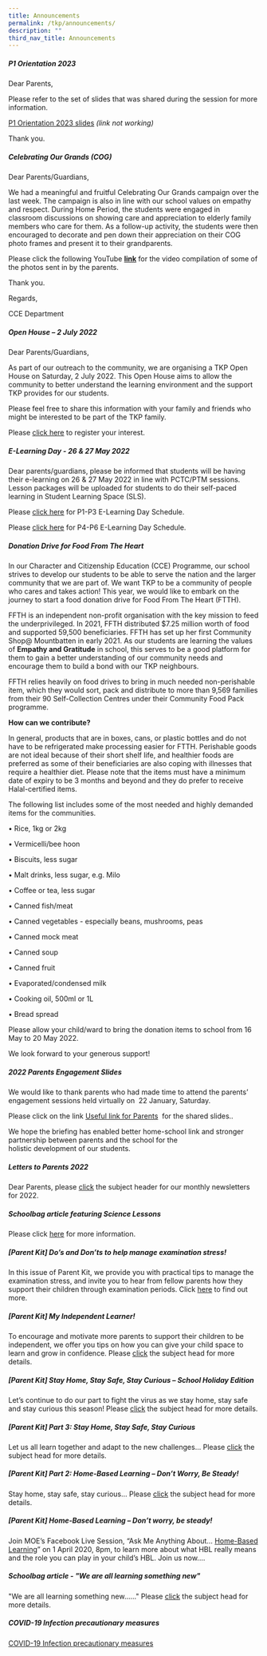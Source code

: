 ```yaml
---
title: Announcements
permalink: /tkp/announcements/
description: ""
third_nav_title: Announcements
---
```

##### P1 Orientation 2023

Dear Parents,  
  
Please refer to the set of slides that was shared during the session for more information.  
  
[P1 Orientation 2023 slides](https://tanjongkatongpri-moe-edu-sg-admin.cwp.sg/tkp/Dear%20Parents,%20%20Please%20refer%20to%20the%20set%20of%20slides%20that%20was%20shared%20during%20the%20session%20for%20more%20information.%20%20P1%20Orientation%202023%20slides%20%20Thank%20you.)  *(link not working)*
  
Thank you.

##### Celebrating Our Grands (COG)

Dear Parents/Guardians,

We had a meaningful and fruitful Celebrating Our Grands campaign over the last week. The campaign is also in line with our school values on empathy and respect. During Home Period, the students were engaged in classroom discussions on showing care and appreciation to elderly family members who care for them. As a follow-up activity, the students were then encouraged to decorate and pen down their appreciation on their COG photo frames and present it to their grandparents. 

Please click the following YouTube [**link**](https://youtu.be/HoqotRiH9js) for the video compilation of some of the photos sent in by the parents. 

Thank you.

Regards,

CCE Department

##### Open House – 2 July 2022

Dear Parents/Guardians,

As part of our outreach to the community, we are organising a TKP Open House on Saturday, 2 July 2022. This Open House aims to allow the community to better understand the learning environment and the support TKP provides for our students.

Please feel free to share this information with your family and friends who might be interested to be part of the TKP family.

Please [click here](https://form.gov.sg/#!/6271e2672f94820012af9121) to register your interest.

##### E-Learning Day - 26 & 27 May 2022

Dear parents/guardians, please be informed that students will be having their e-learning on 26 & 27 May 2022 in line with PCTC/PTM sessions. Lesson packages will be uploaded for students to do their self-paced learning in Student Learning Space (SLS).

Please [click here](http://tanjongkatongpri-moe-edu-sg-admin.cwp.sg/qql/slot/u742/Announcements/2022/E-Learning%20Day%20Schedule_Pri%201%20-%20Pri%203Updated%2021%20May%2022.docx) for P1-P3 E-Learning Day Schedule.

Please [click here](http://tanjongkatongpri-moe-edu-sg-admin.cwp.sg/qql/slot/u742/Announcements/2022/E-Learning%20Day%20Schedule_Pri%204%20-%20Pri%206Updated%2021%20May%2022.docx) for P4-P6 E-Learning Day Schedule.

##### Donation Drive for Food From The Heart

In our Character and Citizenship Education (CCE) Programme, our school strives to develop our students to be able to serve the nation and the larger community that we are part of. We want TKP to be a community of people who cares and takes action! This year, we would like to embark on the journey to start a food donation drive for Food From The Heart (FTTH).

FFTH is an independent non-profit organisation with the key mission to feed the underprivileged. In 2021, FFTH distributed $7.25 million worth of food and supported 59,500 beneficiaries. FFTH has set up her first Community Shop@ Mountbatten in early 2021. As our students are learning the values of **Empathy and Gratitude** in school, this serves to be a good platform for them to gain a better understanding of our community needs and encourage them to build a bond with our TKP neighbours.

FFTH relies heavily on food drives to bring in much needed non-perishable item, which they would sort, pack and distribute to more than 9,569 families from their 90 Self-Collection Centres under their Community Food Pack programme.

**How can we contribute?**

In general, products that are in boxes, cans, or plastic bottles and do not have to be refrigerated make processing easier for FTTH. Perishable goods are not ideal because of their short shelf life, and healthier foods are preferred as some of their beneficiaries are also coping with illnesses that require a healthier diet. Please note that the items must have a minimum date of expiry to be 3 months and beyond and they do prefer to receive Halal-certified items.

The following list includes some of the most needed and highly demanded items for the communities.

• Rice, 1kg or 2kg

• Vermicelli/bee hoon

• Biscuits, less sugar

• Malt drinks, less sugar, e.g. Milo

• Coffee or tea, less sugar

• Canned fish/meat

• Canned vegetables - especially beans, mushrooms, peas

• Canned mock meat

• Canned soup

• Canned fruit

• Evaporated/condensed milk

• Cooking oil, 500ml or 1L

• Bread spread

Please allow your child/ward to bring the donation items to school from 16 May to 20 May 2022.

We look forward to your generous support!

##### 2022 Parents Engagement Slides

We would like to thank parents who had made time to attend the parents’ engagement sessions held virtually on  22 January, Saturday.

Please click on the link [Useful link for Parents](/useful-information/parents/useful-links-for-parents)  for the shared slides.. 

We hope the briefing has enabled better home-school link and stronger partnership between parents and the school for the holistic development of our students. 

##### Letters to Parents 2022

Dear Parents, please [click](https://tanjongkatongpri-moe-edu-sg-admin.cwp.sg/tkp/announcements/letters-to-parents-2022) the subject header for our monthly newsletters for 2022.

##### Schoolbag article featuring Science Lessons

Please click [here](https://tanjongkatongpri-moe-edu-sg-admin.cwp.sg/tkp/announcements/schoolbag-article-featuring-science-lessons) for more information.

##### \[Parent Kit\] Do’s and Don’ts to help manage examination stress!

In this issue of Parent Kit, we provide you with practical tips to manage the examination stress, and invite you to hear from fellow parents how they support their children through examination periods. Click [here](https://tanjongkatongpri-moe-edu-sg-admin.cwp.sg/useful-information/parents/parent-kit/parent-kit-do-s-and-don-ts-to-help-manage-examination-stress) to find out more.

##### \[Parent Kit\] My Independent Learner!

To encourage and motivate more parents to support their children to be independent, we offer you tips on how you can give your child space to learn and grow in confidence. Please [click](https://tanjongkatongpri-moe-edu-sg-admin.cwp.sg/useful-information/parents/parent-kit/parent-kit-my-independent-learner) the subject head for more details.

##### \[Parent Kit\] Stay Home, Stay Safe, Stay Curious – School Holiday Edition

Let’s continue to do our part to fight the virus as we stay home, stay safe and stay curious this season! Please [click](https://tanjongkatongpri-moe-edu-sg-admin.cwp.sg/useful-information/parents/parent-kit/parent-kit-stay-home-stay-safe-stay-curious-school-holiday-edition) the subject head for more details.

##### \[Parent Kit\] Part 3: Stay Home, Stay Safe, Stay Curious

Let us all learn together and adapt to the new challenges... Please [click](https://tanjongkatongpri-moe-edu-sg-admin.cwp.sg/useful-information/parents/parent-kit/parent-kit-part-3-stay-home-stay-safe-stay-curious) the subject head for more details.

##### \[Parent Kit\] Part 2: Home-Based Learning – Don’t Worry, Be Steady!

Stay home, stay safe, stay curious... Please [click](https://tanjongkatongpri-moe-edu-sg-admin.cwp.sg/useful-information/parents/parent-kit/parent-kit-part-2-home-based-learning-don-t-worry-be-steady) the subject head for more details.

##### \[Parent Kit\] Home-Based Learning – Don’t worry, be steady!

Join MOE’s Facebook Live Session, “Ask Me Anything About… [Home-Based Learning](https://tanjongkatongpri-moe-edu-sg-admin.cwp.sg/useful-information/parents/parent-kit/parent-kit-home-based-learning-don-t-worry-be-steady)” on 1 April 2020, 8pm, to learn more about what HBL really means and the role you can play in your child’s HBL. Join us now....

##### Schoolbag article - "We are all learning something new"

"We are all learning something new......" Please [click](https://tanjongkatongpri-moe-edu-sg-admin.cwp.sg/tkp/announcements/schoolbag-article-we-are-all-learning-something-new) the subject head for more details.

##### COVID-19 Infection precautionary measures

[COVID-19 Infection precautionary measures](https://tanjongkatongpri-moe-edu-sg-admin.cwp.sg/tkp/announcements/covid-19-infection-precautionary-measures)